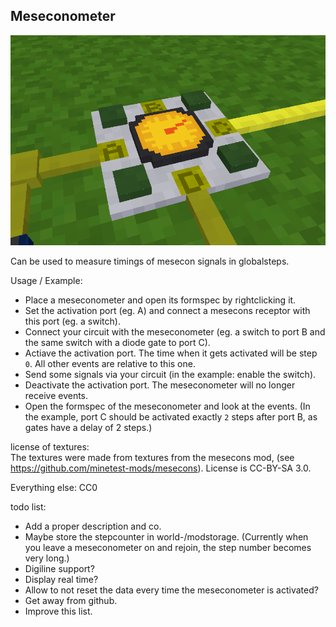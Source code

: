 <!--
SPDX-FileCopyrightText: 2023 DS

SPDX-License-Identifier: CC0-1.0
-->

Meseconometer
-------------

![screenshot](https://raw.githubusercontent.com/DS-Minetest/meseconometer/master/screenshot.png)

Can be used to measure timings of mesecon signals in globalsteps.

Usage / Example:  
- Place a meseconometer and open its formspec by rightclicking it.  
- Set the activation port (eg. A) and connect a mesecons receptor with this port (eg. a switch).  
- Connect your circuit with the meseconometer (eg. a switch to port B and the same switch with a diode gate to port C).  
- Actiave the activation port. The time when it gets activated will be step `0`. All other events are relative to this one.  
- Send some signals via your circuit (in the example: enable the switch).  
- Deactivate the activation port. The meseconometer will no longer receive events.  
- Open the formspec of the meseconometer and look at the events. (In the example, port C should be activated exactly `2` steps after port B, as gates have a delay of 2 steps.)  

license of textures:  
The textures were made from textures from the mesecons mod, (see https://github.com/minetest-mods/mesecons). License is CC-BY-SA 3.0.

Everything else: CC0  

todo list:  
- Add a proper description and co.  
- Maybe store the stepcounter in world-/modstorage. (Currently when you leave a meseconometer on and rejoin, the step number becomes very long.)  
- Digiline support?  
- Display real time?  
- Allow to not reset the data every time the meseconometer is activated?  
- Get away from github.  
- Improve this list.  

